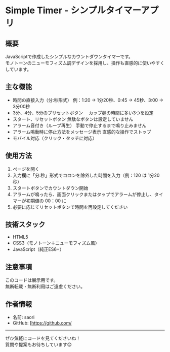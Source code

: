 # Simple Timer - シンプルタイマーアプリ

## 概要
JavaScriptで作成したシンプルなカウントダウンタイマーです。  
モノトーンのニューモフィズム調デザインを採用し、操作も直感的に使いやすくしています。

## 主な機能
- 時間の直接入力（分:秒形式）
  例：1:20 → 1分20秒、0:45 → 45秒、3:00 → 3分00秒  
- 3分、4分、5分のプリセットボタン
　カップ麺の時間に多い3つを設定
- スタート、リセットボタン
  無駄なボタンは設定していません
- アラーム音付き（ループ再生）
  手動で停止するまで鳴り止みません
- アラーム鳴動時に停止方法をメッセージ表示
  直感的な操作でストップ
- モバイル対応（クリック・タッチに対応）  

## 使用方法
1. ページを開く
2. 入力欄に「分:秒」形式でコロンを除外した時間を入力（例：120 は 1分20秒）
3. スタートボタンでカウントダウン開始
4. アラームが鳴ったら、画面クリックまたはタップでアラームが停止し、タイマーが初期値の 00：00 に
5. 必要に応じてリセットボタンで時間を再設定してください


## 技術スタック
- HTML5
- CSS3（モノトーン＋ニューモフィズム風）
- JavaScript（純正ES6+）

## 注意事項
このコードは展示用です。  
無断転載・無断利用はご遠慮ください。

## 作者情報
- 名前: saori
- GitHub: [https://github.com/ 

---

ぜひ気軽にコードを見てくださいね！  
質問や提案もお待ちしています😊
